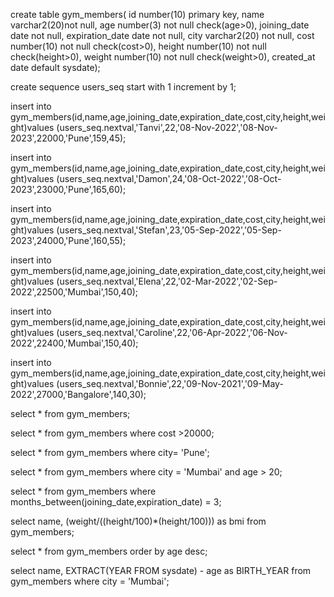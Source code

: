 create table gym_members(
	id number(10) primary key,
        name varchar2(20)not null,
        age number(3) not null check(age>0),
        joining_date date not null,
        expiration_date date not null,
	city varchar2(20) not null,
        cost number(10) not null check(cost>0),
        height number(10) not null check(height>0),
        weight number(10) not null check(weight>0),
        created_at date default sysdate);

create sequence users_seq
	start with 1
	increment by 1;


insert into gym_members(id,name,age,joining_date,expiration_date,cost,city,height,weight)values
(users_seq.nextval,'Tanvi',22,'08-Nov-2022','08-Nov-2023',22000,'Pune',159,45);

insert into gym_members(id,name,age,joining_date,expiration_date,cost,city,height,weight)values
(users_seq.nextval,'Damon',24,'08-Oct-2022','08-Oct-2023',23000,'Pune',165,60);

insert into gym_members(id,name,age,joining_date,expiration_date,cost,city,height,weight)values
(users_seq.nextval,'Stefan',23,'05-Sep-2022','05-Sep-2023',24000,'Pune',160,55);

insert into gym_members(id,name,age,joining_date,expiration_date,cost,city,height,weight)values
(users_seq.nextval,'Elena',22,'02-Mar-2022','02-Sep-2022',22500,'Mumbai',150,40);

insert into gym_members(id,name,age,joining_date,expiration_date,cost,city,height,weight)values
(users_seq.nextval,'Caroline',22,'06-Apr-2022','06-Nov-2022',22400,'Mumbai',150,40);

insert into gym_members(id,name,age,joining_date,expiration_date,cost,city,height,weight)values
(users_seq.nextval,'Bonnie',22,'09-Nov-2021','09-May-2022',27000,'Bangalore',140,30);

select * from gym_members;

select * from gym_members where cost >20000;
 
select * from gym_members where city= 'Pune';

select * from gym_members where city = 'Mumbai' and age > 20;

select * from gym_members where months_between(joining_date,expiration_date) = 3;

select name, (weight/((height/100)*(height/100))) as bmi from gym_members;

select * from gym_members order by age desc;

select name, EXTRACT(YEAR FROM sysdate) - age as BIRTH_YEAR from gym_members where city = 'Mumbai';

